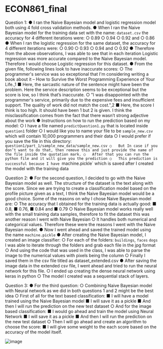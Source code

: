 # ECON861_final
Question 1:
●	I ran the Naive Bayesian model and logistic regression model both using 4 fold cross validation methods.
●	When I ran the Naive Bayesian model for the training data set with the name: `dataset.csv` the accuracy for 4 different iterations were:
○	0.89
○	0.94
○	0.92 and
○	0.86
●	When I ran the logistic regression for the same dataset, the accuracy for 4 different iterations were:
○	0.90
○	0.93
○	0.94 and
○	0.92
●	Therefore from the above observations, I was able to see that in each iteration Logistic regression was more accurate compared to the Naive Bayesian model. Therefore I would choose Logistic regression for this dataset.
●	From the given file, following lines look to have inaccurate scores:
○	The programmer's service was so exceptional that I'm considering writing a book about it – How to Survive the Worst Programming Experience of Your Life.,1
■	Here, the sarcastic nature of the sentence might have been the problem. Here the service description seems to be exceptional but the score is low, so I think that’s inaccurate. 
○	"I was disappointed with the programmer's service, primarily due to the expensive fees and insufficient support. The quality of work did not match the cost.",2
■	Here, the score I think is too high. It should have been 1 but 2 is given. I think the misclassification comes from the fact that there wasn’t strong adjective about the work
●	Instructions on how to run the prediction based on my model:
○	I have a file named `predictQuestion1.py` that is located inside `question1` folder
○	I would like you to name your file to be `sample_new.csv` which will contain 10,000 programmers and their data
○	I would prefer if you save the file in this directory: `question1/part_1/sample_new_data/sample_new.csv
○	But In case if you don’t want to do that, then remove this and just provide the name of the file inside the quotation mark.
○	After that you can run the python file and it will give you the prediction
○	This prediction is successful because I have `machine.pickle` which is saved after I created the model with the training data

Question 2:
●	For the second question, I decided to go with the Naive Bayesian model as well. The structure of the dataset is the text along with the score. Since we are trying to create a classification model based on the profile picture given as a text, I think the Naive Bayesian model would be a good choice. Some of the reasons on why I chose Naive Bayesian model are:
○	The accuracy that I obtained for the training data is actually good:
■	0.8,
■	0.76,
■	0.84 and
■	0.79
○	Naive Bayesian model works really well with the small training data samples, therefore to fit the dataset this was another reason I went with Naive Bayesian
○	It handles both numerical and categorical values. Therefore these were the reasons I went with the Naive Bayesian model.
●	Now I went ahead and saved the trained model using the name `machine.pickle`
●	After creating the Naive Bayesian model, I created an image classifier:
○	For each of the folders: `buildings`, `faces` `dogs` I was able to iterate through the folders and grab each file in the jpg format
○	And using the code that was used in the class, I was able to parse the image to the numerical values with pixels being the column
○	Finally I saved them in the csv file titled as dataset_extended.csv
●	After saving the image data in the extended csv file, I went ahead and tried to run the neural network for this file.
○	I ended up creating the dense neural network using keras in python
○	The model I created was a sequential stack of layers. 

Question 3:
●	For the third question:
○	Combining Naive Bayesian model with Neural network as we did in both questions 1 and 2 might be the best idea
○	First of all for the text based classification:
■	I will have a model trained using the Naive Bayesian model
■	I will save it as a pickle 
■	And then I will run the prediction on the new test dataset
○	And for the image based classification:
■	I would go ahead and train the model using Neural Network
■	I will save it as a pickle
■	And then I will run the prediction on the new test dataset
○	Then I will go ahead and create an algorithm to choose the score:
■	I will give some weight to the each score based on the accuracy of the model itself. 

![image](https://user-images.githubusercontent.com/70775210/236713995-58f76a2c-9b7a-44b6-968a-47d8e3db6f74.png)
